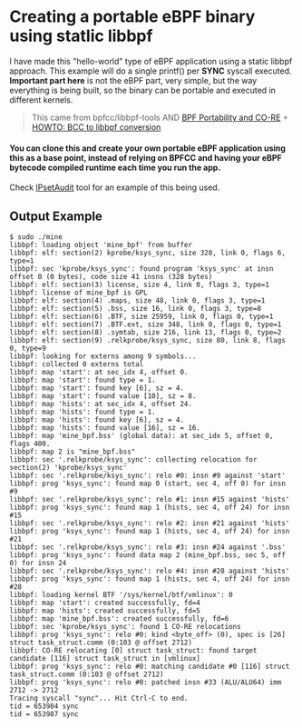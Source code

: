 # Creating a portable eBPF binary using statlic libbpf

I have made this "hello-world" type of eBPF application using a static libbpf approach.
This example will do a single printf() per **SYNC** syscall executed. 
**Important part here** is not the eBPF part, very simple, but the way everything is being built,
so the binary can be portable and executed in different kernels.

> This came from bpfcc/libbpf-tools AND 
[BPF Portability and CO-RE](https://facebookmicrosites.github.io/bpf/blog/2020/02/19/bpf-portability-and-co-re.html) + 
[HOWTO: BCC to libbpf conversion](https://facebookmicrosites.github.io/bpf/blog/2020/02/20/bcc-to-libbpf-howto-guide.html) 

#### You can clone this and create your own portable eBPF application using this as a base point, instead of relying on BPFCC and having your eBPF bytecode compiled runtime each time you run the app.

Check [IPsetAudit](https://github.com/rafaeldtinoco/ipsetaudit) tool for an example of this being used.

## Output Example

```
$ sudo ./mine 
libbpf: loading object 'mine_bpf' from buffer
libbpf: elf: section(2) kprobe/ksys_sync, size 328, link 0, flags 6, type=1
libbpf: sec 'kprobe/ksys_sync': found program 'ksys_sync' at insn offset 0 (0 bytes), code size 41 insns (328 bytes)
libbpf: elf: section(3) license, size 4, link 0, flags 3, type=1
libbpf: license of mine_bpf is GPL
libbpf: elf: section(4) .maps, size 48, link 0, flags 3, type=1
libbpf: elf: section(5) .bss, size 16, link 0, flags 3, type=8
libbpf: elf: section(6) .BTF, size 25959, link 0, flags 0, type=1
libbpf: elf: section(7) .BTF.ext, size 348, link 0, flags 0, type=1
libbpf: elf: section(8) .symtab, size 216, link 13, flags 0, type=2
libbpf: elf: section(9) .relkprobe/ksys_sync, size 80, link 8, flags 0, type=9
libbpf: looking for externs among 9 symbols...
libbpf: collected 0 externs total
libbpf: map 'start': at sec_idx 4, offset 0.
libbpf: map 'start': found type = 1.
libbpf: map 'start': found key [6], sz = 4.
libbpf: map 'start': found value [10], sz = 8.
libbpf: map 'hists': at sec_idx 4, offset 24.
libbpf: map 'hists': found type = 1.
libbpf: map 'hists': found key [6], sz = 4.
libbpf: map 'hists': found value [16], sz = 16.
libbpf: map 'mine_bpf.bss' (global data): at sec_idx 5, offset 0, flags 400.
libbpf: map 2 is "mine_bpf.bss"
libbpf: sec '.relkprobe/ksys_sync': collecting relocation for section(2) 'kprobe/ksys_sync'
libbpf: sec '.relkprobe/ksys_sync': relo #0: insn #9 against 'start'
libbpf: prog 'ksys_sync': found map 0 (start, sec 4, off 0) for insn #9
libbpf: sec '.relkprobe/ksys_sync': relo #1: insn #15 against 'hists'
libbpf: prog 'ksys_sync': found map 1 (hists, sec 4, off 24) for insn #15
libbpf: sec '.relkprobe/ksys_sync': relo #2: insn #21 against 'hists'
libbpf: prog 'ksys_sync': found map 1 (hists, sec 4, off 24) for insn #21
libbpf: sec '.relkprobe/ksys_sync': relo #3: insn #24 against '.bss'
libbpf: prog 'ksys_sync': found data map 2 (mine_bpf.bss, sec 5, off 0) for insn 24
libbpf: sec '.relkprobe/ksys_sync': relo #4: insn #28 against 'hists'
libbpf: prog 'ksys_sync': found map 1 (hists, sec 4, off 24) for insn #28
libbpf: loading kernel BTF '/sys/kernel/btf/vmlinux': 0
libbpf: map 'start': created successfully, fd=4
libbpf: map 'hists': created successfully, fd=5
libbpf: map 'mine_bpf.bss': created successfully, fd=6
libbpf: sec 'kprobe/ksys_sync': found 1 CO-RE relocations
libbpf: prog 'ksys_sync': relo #0: kind <byte_off> (0), spec is [26] struct task_struct.comm (0:103 @ offset 2712)
libbpf: CO-RE relocating [0] struct task_struct: found target candidate [116] struct task_struct in [vmlinux]
libbpf: prog 'ksys_sync': relo #0: matching candidate #0 [116] struct task_struct.comm (0:103 @ offset 2712)
libbpf: prog 'ksys_sync': relo #0: patched insn #33 (ALU/ALU64) imm 2712 -> 2712
Tracing syscall "sync"... Hit Ctrl-C to end.
tid = 653984 sync
tid = 653987 sync
```
